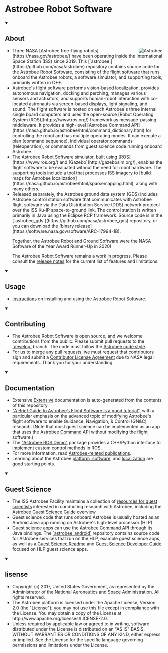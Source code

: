 <head>
  <h1>
    Astrobee Robot Software
  </h1>
</head>

<body>
<details open>
  <summary><h2>About</h2></summary>
<img src="doc/images/astrobee.png" srcset="../images/astrobee.png 1x"
  title="Astrobee" align="right" style="display: inline"/>
  <ul><li>
Three NASA [Astrobee free-flying robots](https://nasa.gov/astrobee/) have been operating inside
the International Space Station (ISS) since 2019. This [`astrobee`](https://github.com/nasa/astrobee) repository contains source code for the Astrobee Robot Software, consisting of
the flight software that runs onboard the Astrobee robots, a software simulator, and supporting tools, primarily written in C++.
</li>
<li>Astrobee's flight software performs vision-based localization,
provides autonomous navigation, docking and perching, manages various sensors
and actuators, and supports human-robot interaction with co-located astronauts via screen-based displays, light
signaling, and sound. The flight software is hosted on each Astrobee's three internal single board computers and
uses the open-source [Robot Operating System (ROS)](https://www.ros.org/) framework as message-passing
middleware.  It provides a high-level [Astrobee Command API](https://nasa.github.io/astrobee/html/command_dictionary.html) for controlling the robot and has multiple operating modes. It can execute a plan (command sequence), individual operator commands (teleoperation), or commands from guest science code running onboard Astrobee.</li>

<li>The Astrobee Robot Software simulator, built using [ROS](https://www.ros.org/) and [Gazebo](http://gazebosim.org/), enables the flight software to be evaluated without the need for robot hardware. The supporting tools include a tool that processes ISS imagery to [build maps for Astrobee localization](https://nasa.github.io/astrobee/html/sparsemapping.html), along with many others.</li>

<li>Released separately, the Astrobee ground data system (GDS) includes Astrobee control station software that communicates with Astrobee flight software via the Data Distribution Service (DDS) network protocol over the ISS Ku-IP space-to-ground link. The control station is written primarily in Java using the Eclipse RCP framework. Source code is in the [`astrobee_gds`](https://github.com/nasa/astrobee_gds) repository, or you can download the [binary release](https://software.nasa.gov/software/ARC-17994-1B).</li>

Together, the Astrobee Robot and Ground Software were the NASA Software of the Year Award Runner-Up in 2020!

The Astrobee Robot Software remains a work in progress. Please consult the
[release notes](https://nasa.github.io/astrobee/html/md_RELEASE.html) for the current list of features and limitations.
  </ul>
  </details>
  
<details open>
  <summary><h2>Usage</h2></summary>
  <div><ul>
    <li>
<a href="https://nasa.github.io/astrobee/html/md_INSTALL.html" target="_blank">Instructions</a> on installing and using the Astrobee Robot Software.</li>
    </ul></div>
  </details>

<details open>
  <summary><h2>Contributing</h2></summary>
<div><ul><li>The Astrobee Robot Software is open source, and we welcome contributions
from the public. Please submit pull requests to the <a href="https://github.com/nasa/astrobee/tree/develop" target="_blank">`develop`</a> branch. The code must follow the <a href="https://nasa.github.io/astrobee/html/astrobee-code-style.html" target="_blank">Astrobee code style</a>.</li>
<li>For us to merge any pull requests, we must request that contributors sign and submit a
<a href="https://www.nasa.gov/sites/default/files/atoms/files/astrobee_individual_contributor_license_agreement.pdf" target="_blank">Contributor License Agreement</a>
  due to NASA legal requirements. Thank you for your understanding.</li></ul></div>
</details>
  
<details open>
  <summary><h2>Documentation</h2></summary>
  <div><ul>
<li>Extensive <a href="https://nasa.github.io/astrobee/documentation.html" target="_blank">Extensive</a> documentation is auto-generated from the contents of this repository.</li>

<li><a href="https://github.com/albee/a-brief-guide-to-astrobee/raw/master/a_brief_guide_to_astrobee_latest.pdf" target="_blank">"A Brief Guide to Astrobee’s Flight Software is a good tutorial"</a>, with a particular emphasis on the advanced topic of modifying Astrobee's flight software to enable Guidance, Navigation, & Control (GN&C) research. (Note that most guest science can be implemented as an app that uses the <a href="https://nasa.github.io/astrobee/html/command_dictionary.html" target="_blank">Astrobee Command API</a> without modifying the flight software.)</li>

<li>The <a href="https://github.com/Pedro-Roque/astrobee_ros_demo" target="_blank">"Astrobee ROS Demo"</a> package provides a C++/Python interface to implement custom control methods in ROS.</li>

<li>For more information, read <a href="https://www.nasa.gov/content/research-publications-0" target="_blank">Astrobee-related publications</a>.</li>
<li>Learning about the Astrobee <a href="https://www.nasa.gov/sites/default/files/atoms/files/bualat_spaceops_2018_paper.pdf" target="_blank">platform</a>,<a href="https://www.nasa.gov/sites/default/files/atoms/files/fluckiger2018astrobee.pdf" target="_blank"> software</a>, and <a href="https://www.nasa.gov/sites/default/files/atoms/files/coltin2016localization.pdf" target="_blank">localization</a> are good starting points.</li>
  </ul></div>
</details>
  
<details open>
  <summary><h2>Guest Science</h2></summary>
  <div><ul>
<li>The ISS Astrobee Facility maintains a collection of <a href="https://www.nasa.gov/content/guest-science-resources" target="_blank">resources for guest scientists</a>  interested in conducting research with Astrobee, including the <a href="https://www.nasa.gov/sites/default/files/atoms/files/irg-ff029-astrobee-guest-science-guide.pdf" target="_blank">Astrobee Guest Science Guide</a> overview.</li>
<li>
Guest science code that runs onboard Astrobee is usually hosted as an Android Java app running on Astrobee's high-level processor (HLP).</li>
<li>Guest science apps can use the <a href="https://nasa.github.io/astrobee/html/command_dictionary.html" target="_blank">Astrobee Command API</a> through its Java bindings. The <a href="https://github.com/nasa/astrobee_android" target="_blank">`astrobee_android`</a> repository contains source code for Astrobee services that run on the HLP, example guest science apps, as well as a <a href="https://github.com/nasa/astrobee_android/blob/master/guest_science_readme.md" target="_blank">Guest Science Readme</a> and <a href="https://github.com/nasa/astrobee_android/blob/master/gs_developer_guide.md" target="_blank">Guest Science Developer Guide</a> focused on HLP guest science apps.</li>
    </ul></div>
    </details>
  
<details open>
  <summary><h2>lisense</h2></summary> 
  <div><ul>
    <li>Copyright (c) 2017, United States Government, as represented by the
Administrator of the National Aeronautics and Space Administration.
      All rights reserved.</li>

<li>The Astrobee platform is licensed under the Apache License, Version 2.0 (the
"License"); you may not use this file except in compliance with the License. You
      may obtain a copy of the License at http://www.apache.org/licenses/LICENSE-2.0.</li>

<li>Unless required by applicable law or agreed to in writing, software distributed
under the License is distributed on an "AS IS" BASIS, WITHOUT WARRANTIES OR
CONDITIONS OF ANY KIND, either express or implied. See the License for the
  specific language governing permissions and limitations under the License.</li>
    </ul></div>
  </details>
</body>
